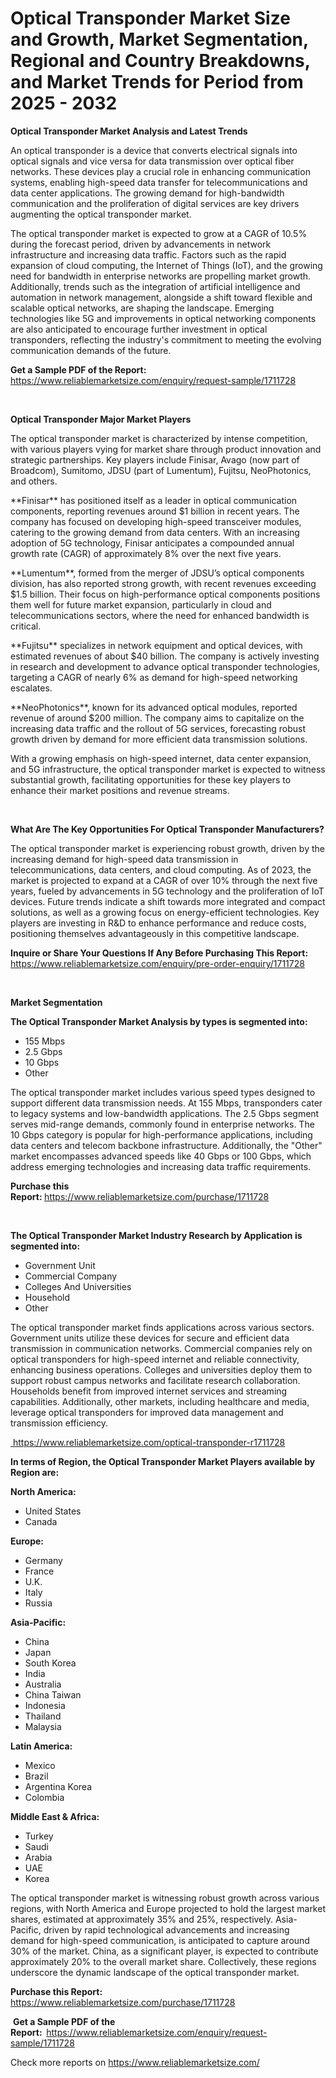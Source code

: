 <p><h1>Optical Transponder Market Size and Growth, Market Segmentation, Regional and Country Breakdowns, and Market Trends for Period from 2025 -  2032</h1></p><p><strong>Optical Transponder Market Analysis and Latest Trends</strong></p>
<p><p>An optical transponder is a device that converts electrical signals into optical signals and vice versa for data transmission over optical fiber networks. These devices play a crucial role in enhancing communication systems, enabling high-speed data transfer for telecommunications and data center applications. The growing demand for high-bandwidth communication and the proliferation of digital services are key drivers augmenting the optical transponder market.</p><p>The optical transponder market is expected to grow at a CAGR of 10.5% during the forecast period, driven by advancements in network infrastructure and increasing data traffic. Factors such as the rapid expansion of cloud computing, the Internet of Things (IoT), and the growing need for bandwidth in enterprise networks are propelling market growth. Additionally, trends such as the integration of artificial intelligence and automation in network management, alongside a shift toward flexible and scalable optical networks, are shaping the landscape. Emerging technologies like 5G and improvements in optical networking components are also anticipated to encourage further investment in optical transponders, reflecting the industry's commitment to meeting the evolving communication demands of the future.</p></p>
<p><strong>Get a Sample PDF of the Report:&nbsp;</strong> <a href="https://www.reliablemarketsize.com/enquiry/request-sample/1711728?utm_campaign=2316&utm_medium=2&utm_source=Github&utm_content=ia&utm_term=10022025&utm_id=optical-transponder">https://www.reliablemarketsize.com/enquiry/request-sample/1711728</a></p>
<p>&nbsp;</p>
<p><strong>Optical Transponder Major Market Players</strong></p>
<p><p>The optical transponder market is characterized by intense competition, with various players vying for market share through product innovation and strategic partnerships. Key players include Finisar, Avago (now part of Broadcom), Sumitomo, JDSU (part of Lumentum), Fujitsu, NeoPhotonics, and others.</p><p>**Finisar** has positioned itself as a leader in optical communication components, reporting revenues around $1 billion in recent years. The company has focused on developing high-speed transceiver modules, catering to the growing demand from data centers. With an increasing adoption of 5G technology, Finisar anticipates a compounded annual growth rate (CAGR) of approximately 8% over the next five years.</p><p>**Lumentum**, formed from the merger of JDSU’s optical components division, has also reported strong growth, with recent revenues exceeding $1.5 billion. Their focus on high-performance optical components positions them well for future market expansion, particularly in cloud and telecommunications sectors, where the need for enhanced bandwidth is critical.</p><p>**Fujitsu** specializes in network equipment and optical devices, with estimated revenues of about $40 billion. The company is actively investing in research and development to advance optical transponder technologies, targeting a CAGR of nearly 6% as demand for high-speed networking escalates.</p><p>**NeoPhotonics**, known for its advanced optical modules, reported revenue of around $200 million. The company aims to capitalize on the increasing data traffic and the rollout of 5G services, forecasting robust growth driven by demand for more efficient data transmission solutions.</p><p>With a growing emphasis on high-speed internet, data center expansion, and 5G infrastructure, the optical transponder market is expected to witness substantial growth, facilitating opportunities for these key players to enhance their market positions and revenue streams.</p></p>
<p>&nbsp;</p>
<p><strong>What Are The Key Opportunities For Optical Transponder Manufacturers?</strong></p>
<p><p>The optical transponder market is experiencing robust growth, driven by the increasing demand for high-speed data transmission in telecommunications, data centers, and cloud computing. As of 2023, the market is projected to expand at a CAGR of over 10% through the next five years, fueled by advancements in 5G technology and the proliferation of IoT devices. Future trends indicate a shift towards more integrated and compact solutions, as well as a growing focus on energy-efficient technologies. Key players are investing in R&D to enhance performance and reduce costs, positioning themselves advantageously in this competitive landscape.</p></p>
<p><strong>Inquire or Share Your Questions If Any Before Purchasing This Report:</strong> <a href="https://www.reliablemarketsize.com/enquiry/pre-order-enquiry/1711728?utm_campaign=2316&utm_medium=2&utm_source=Github&utm_content=ia&utm_term=10022025&utm_id=optical-transponder">https://www.reliablemarketsize.com/enquiry/pre-order-enquiry/1711728</a></p>
<p>&nbsp;</p>
<p><strong>Market Segmentation</strong></p>
<p><strong>The Optical Transponder Market Analysis by types is segmented into:</strong></p>
<p><ul><li>155 Mbps</li><li>2.5 Gbps</li><li>10 Gbps</li><li>Other</li></ul></p>
<p><p>The optical transponder market includes various speed types designed to support different data transmission needs. At 155 Mbps, transponders cater to legacy systems and low-bandwidth applications. The 2.5 Gbps segment serves mid-range demands, commonly found in enterprise networks. The 10 Gbps category is popular for high-performance applications, including data centers and telecom backbone infrastructure. Additionally, the "Other" market encompasses advanced speeds like 40 Gbps or 100 Gbps, which address emerging technologies and increasing data traffic requirements.</p></p>
<p><strong>Purchase this Report:&nbsp;</strong><a href="https://www.reliablemarketsize.com/purchase/1711728?utm_campaign=2316&utm_medium=2&utm_source=Github&utm_content=ia&utm_term=10022025&utm_id=optical-transponder">https://www.reliablemarketsize.com/purchase/1711728</a></p>
<p>&nbsp;</p>
<p><strong>The Optical Transponder Market Industry Research by Application is segmented into:</strong></p>
<p><ul><li>Government Unit</li><li>Commercial Company</li><li>Colleges And Universities</li><li>Household</li><li>Other</li></ul></p>
<p><p>The optical transponder market finds applications across various sectors. Government units utilize these devices for secure and efficient data transmission in communication networks. Commercial companies rely on optical transponders for high-speed internet and reliable connectivity, enhancing business operations. Colleges and universities deploy them to support robust campus networks and facilitate research collaboration. Households benefit from improved internet services and streaming capabilities. Additionally, other markets, including healthcare and media, leverage optical transponders for improved data management and transmission efficiency.</p></p>
<p><a href="https://www.reliablemarketsize.com/optical-transponder-r1711728?utm_campaign=2316&utm_medium=2&utm_source=Github&utm_content=ia&utm_term=10022025&utm_id=optical-transponder">&nbsp;https://www.reliablemarketsize.com/optical-transponder-r1711728</a></p>
<p><strong>In terms of Region, the Optical Transponder Market Players available by Region are:</strong></p>
<p>
    <p> <strong> North America: </strong>
        <ul>
            <li>United States</li>
            <li>Canada</li>
        </ul>
        </p> 
    <p> <strong> Europe: </strong>
        <ul>
            <li>Germany</li>
            <li>France</li>
            <li>U.K.</li>
            <li>Italy</li>
            <li>Russia</li>
        </ul>
        </p> 
    <p> <strong> Asia-Pacific: </strong>
        <ul>
            <li>China</li>
            <li>Japan</li>
            <li>South Korea</li>
            <li>India</li>
            <li>Australia</li>
            <li>China Taiwan</li>
            <li>Indonesia</li>
            <li>Thailand</li>
            <li>Malaysia</li>
        </ul>
        </p> 
    <p> <strong> Latin America: </strong>
        <ul>
            <li>Mexico</li>
            <li>Brazil</li>
            <li>Argentina Korea</li>
            <li>Colombia</li>
        </ul>
        </p> 
    <p> <strong> Middle East & Africa: </strong>
        <ul>
            <li>Turkey</li>
            <li>Saudi</li>
            <li>Arabia</li>
            <li>UAE</li>
            <li>Korea</li>
        </ul>
    </p>
    </p>
<p><p>The optical transponder market is witnessing robust growth across various regions, with North America and Europe projected to hold the largest market shares, estimated at approximately 35% and 25%, respectively. Asia-Pacific, driven by rapid technological advancements and increasing demand for high-speed communication, is anticipated to capture around 30% of the market. China, as a significant player, is expected to contribute approximately 20% to the overall market share. Collectively, these regions underscore the dynamic landscape of the optical transponder market.</p></p>
<p><strong>Purchase this Report: </strong><a href="https://www.reliablemarketsize.com/purchase/1711728?utm_campaign=2316&utm_medium=2&utm_source=Github&utm_content=ia&utm_term=10022025&utm_id=optical-transponder">https://www.reliablemarketsize.com/purchase/1711728</a></p>
<p>&nbsp;<strong>Get a Sample PDF of the Report:&nbsp;&nbsp;</strong><a href="https://www.reliablemarketsize.com/enquiry/request-sample/1711728?utm_campaign=2316&utm_medium=2&utm_source=Github&utm_content=ia&utm_term=10022025&utm_id=optical-transponder">https://www.reliablemarketsize.com/enquiry/request-sample/1711728</a></p>
<p><strong></strong></p>
<p>Check more reports on <a href="https://www.reliablemarketsize.com/?utm_campaign=2316&utm_medium=2&utm_source=Github&utm_content=ia&utm_term=10022025&utm_id=optical-transponder">https://www.reliablemarketsize.com/</a></p>